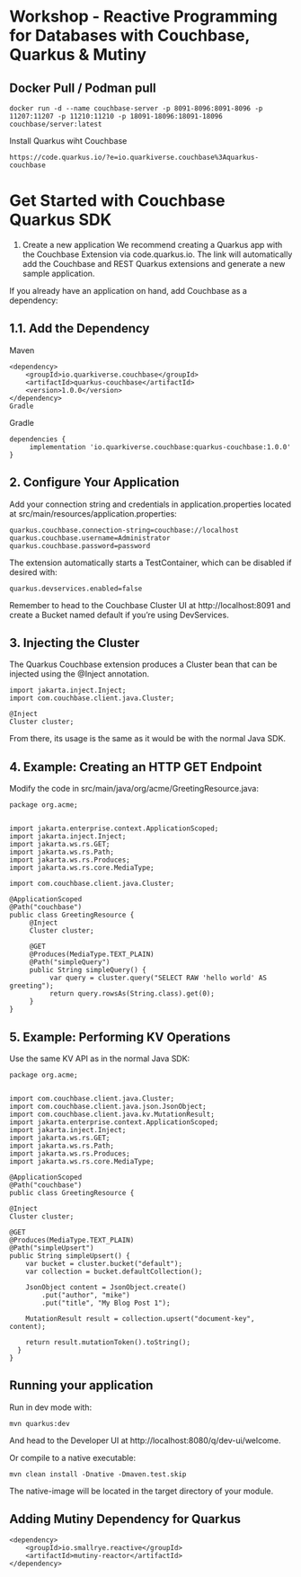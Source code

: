 # Workshop - Reactive Programming for Databases with Couchbase, Quarkus & Mutiny


## Docker Pull / Podman pull

```
docker run -d --name couchbase-server -p 8091-8096:8091-8096 -p 11207:11207 -p 11210:11210 -p 18091-18096:18091-18096 couchbase/server:latest
```

Install Quarkus wiht Couchbase
```
https://code.quarkus.io/?e=io.quarkiverse.couchbase%3Aquarkus-couchbase
```

# Get Started with Couchbase Quarkus SDK
1. Create a new application
We recommend creating a Quarkus app with the Couchbase Extension via code.quarkus.io. The link will automatically add the Couchbase and REST Quarkus extensions and generate a new sample application.

If you already have an application on hand, add Couchbase as a dependency:

## 1.1. Add the Dependency

Maven
```
<dependency>
    <groupId>io.quarkiverse.couchbase</groupId>
    <artifactId>quarkus-couchbase</artifactId>
    <version>1.0.0</version>
</dependency>
Gradle
```
Gradle
```
dependencies {
     implementation 'io.quarkiverse.couchbase:quarkus-couchbase:1.0.0'
}

```

## 2. Configure Your Application
Add your connection string and credentials in application.properties located at src/main/resources/application.properties:
```
quarkus.couchbase.connection-string=couchbase://localhost
quarkus.couchbase.username=Administrator
quarkus.couchbase.password=password
```
The extension automatically starts a TestContainer, which can be disabled if desired with:
```
quarkus.devservices.enabled=false
```
Remember to head to the Couchbase Cluster UI at http://localhost:8091 and create a Bucket named default if you’re using DevServices.

## 3. Injecting the Cluster
The Quarkus Couchbase extension produces a Cluster bean that can be injected using the  @Inject annotation.
```
import jakarta.inject.Inject;
import com.couchbase.client.java.Cluster;
 
@Inject
Cluster cluster;
```
From there, its usage is the same as it would be with the normal Java SDK.


## 4. Example: Creating an HTTP GET Endpoint
Modify the code in src/main/java/org/acme/GreetingResource.java:
```
package org.acme;
 
 
import jakarta.enterprise.context.ApplicationScoped;
import jakarta.inject.Inject;
import jakarta.ws.rs.GET;
import jakarta.ws.rs.Path;
import jakarta.ws.rs.Produces;
import jakarta.ws.rs.core.MediaType;
 
import com.couchbase.client.java.Cluster;
 
@ApplicationScoped
@Path("couchbase")
public class GreetingResource {
     @Inject
     Cluster cluster;
     
     @GET
     @Produces(MediaType.TEXT_PLAIN)
     @Path("simpleQuery")
     public String simpleQuery() {
          var query = cluster.query("SELECT RAW 'hello world' AS greeting");
          return query.rowsAs(String.class).get(0);
     }
}
```
## 5. Example: Performing KV Operations
Use the same KV API as in the normal Java SDK:
```
package org.acme;
 
 
import com.couchbase.client.java.Cluster;
import com.couchbase.client.java.json.JsonObject;
import com.couchbase.client.java.kv.MutationResult;
import jakarta.enterprise.context.ApplicationScoped;
import jakarta.inject.Inject;
import jakarta.ws.rs.GET;
import jakarta.ws.rs.Path;
import jakarta.ws.rs.Produces;
import jakarta.ws.rs.core.MediaType;
 
@ApplicationScoped
@Path("couchbase")
public class GreetingResource {
 
@Inject
Cluster cluster;
 
@GET
@Produces(MediaType.TEXT_PLAIN)
@Path("simpleUpsert")
public String simpleUpsert() {
    var bucket = cluster.bucket("default");
    var collection = bucket.defaultCollection();
 
    JsonObject content = JsonObject.create()
        .put("author", "mike")
        .put("title", "My Blog Post 1");
 
    MutationResult result = collection.upsert("document-key", content);
 
    return result.mutationToken().toString();
  }
}
```

## Running your application
Run in dev mode with:
```
mvn quarkus:dev
```
And head to the Developer UI at http://localhost:8080/q/dev-ui/welcome.

Or compile to a native executable:
```
mvn clean install -Dnative -Dmaven.test.skip
```
The native-image will be located in the target directory of your module.

## Adding Mutiny Dependency for Quarkus

```
<dependency>
    <groupId>io.smallrye.reactive</groupId>
    <artifactId>mutiny-reactor</artifactId>
</dependency>
```
